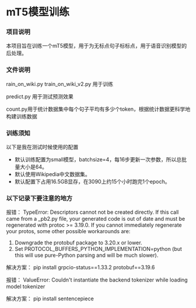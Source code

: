 # mT5模型训练
### 项目说明
本项目旨在训练一个mT5模型，用于为无标点句子标标点，用于语音识别模型的后处理。

### 文件说明

rain_on_wiki.py train_on_wiki_v2.py 用于训练

predict.py 用于测试预测效果

count.py用于统计数据集中每个句子平均有多少个token，根据统计数据更科学地构建训练数据

### 训练须知
以下是我在测试时候使用的配置
- 默认训练配置为small模型，batchsize=4，每16步更新一次参数，所以总批量大小是64。
- 默认使用Wikipedia中文数据集。
- 默认配置下占用16.5GB显存，在3090上约15个小时跑完1个epoch。

### 以下记录下要注意的地方

报错：
TypeError: Descriptors cannot not be created directly.
If this call came from a _pb2.py file, your generated code is out of date and must be regenerated with protoc >= 3.19.0.
If you cannot immediately regenerate your protos, some other possible workarounds are:
 1. Downgrade the protobuf package to 3.20.x or lower.
 2. Set PROTOCOL_BUFFERS_PYTHON_IMPLEMENTATION=python (but this will use pure-Python parsing and will be much slower).

解决方案：
pip install grpcio-status==1.33.2 protobuf==3.19.6

报错：
ValueError: Couldn't instantiate the backend tokenizer while loading model tokenizer

解决方案：
pip install sentencepiece